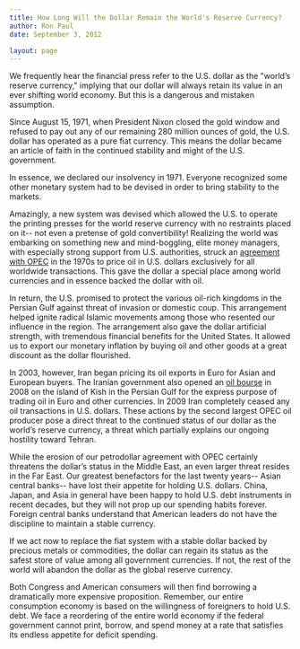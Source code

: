 ```yaml
---
title: How Long Will the Dollar Remain the World's Reserve Currency?
author: Ron Paul
date: September 3, 2012

layout: page
---
```


We frequently hear the financial press refer to the U.S. dollar as the
"world’s reserve currency," implying that our dollar will always retain
its value in an ever shifting world economy.  But this is a dangerous
and mistaken assumption.

Since August 15, 1971, when President Nixon closed the gold window and
refused to pay out any of our remaining 280 million ounces of gold, the
U.S. dollar has operated as a pure fiat currency.  This means the dollar
became an article of faith in the continued stability and might of the
U.S. government.

In essence, we declared our insolvency in 1971.   Everyone recognized
some other monetary system had to be devised in order to bring stability
to the markets.

Amazingly, a new system was devised which allowed the U.S. to operate
the printing presses for the world reserve currency with no restraints
placed on it-- not even a pretense of gold convertibility! Realizing the
world was embarking on something new and mind-boggling, elite money
managers, with especially strong support from U.S. authorities, struck
an [agreement with
OPEC](http://j.mp/U4bFtS)
in the 1970s to price oil in U.S. dollars exclusively for all worldwide
transactions. This gave the dollar a special place among world
currencies and in essence backed the dollar with oil.

In return, the U.S. promised to protect the various oil-rich kingdoms in
the Persian Gulf against threat of invasion or domestic coup. This
arrangement helped ignite radical Islamic movements among those who
resented our influence in the region. The arrangement also gave the
dollar artificial strength, with tremendous financial benefits for the
United States. It allowed us to export our monetary inflation by buying
oil and other goods at a great discount as the dollar flourished.

In 2003, however, Iran began pricing its oil exports in Euro for Asian
and European buyers.  The Iranian government also opened an [oil
bourse](http://j.mp/U4bFtT)
in 2008 on the island of Kish in the Persian Gulf for the express
purpose of trading oil in Euro and other currencies. In 2009 Iran
completely ceased any oil transactions in U.S. dollars.  These actions
by the second largest OPEC oil producer pose a direct threat to the
continued status of our dollar as the world’s reserve currency, a threat
which partially explains our ongoing hostility toward Tehran.

While the erosion of our petrodollar agreement with OPEC certainly
threatens the dollar’s status in the Middle East, an even larger threat
resides in the Far East.  Our greatest benefactors for the last twenty
years-- Asian central banks-- have lost their appetite for holding U.S.
dollars.  China, Japan, and Asia in general have been happy to hold U.S.
debt instruments in recent decades, but they will not prop up our
spending habits forever.  Foreign central banks understand that American
leaders do not have the discipline to maintain a stable currency. 

If we act now to replace the fiat system with a stable dollar backed by
precious metals or commodities, the dollar can regain its status as the
safest store of value among all government currencies.  If not, the rest
of the world will abandon the dollar as the global reserve currency.

Both Congress and American consumers will then find borrowing a
dramatically more expensive proposition. Remember, our entire
consumption economy is based on the willingness of foreigners to hold
U.S. debt.  We face a reordering of the entire world economy if the
federal government cannot print, borrow, and spend money at a rate that
satisfies its endless appetite for deficit spending. 
